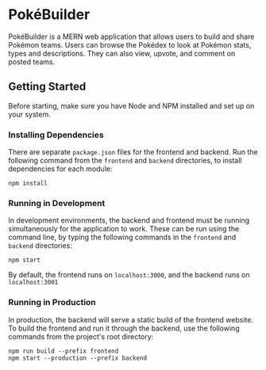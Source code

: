 # PokéBuilder

PokéBuilder is a MERN web application that allows users to build and share Pokémon teams. Users can browse the Pokédex to look at Pokémon stats, types and descriptions. They can also view, upvote, and comment on posted teams.

## Getting Started

Before starting, make sure you have Node and NPM installed and set up on your system.

### Installing Dependencies

There are separate `package.json` files for the frontend and backend. Run the following command from the `frontend` and `backend` directories, to install dependencies for each module:

```console
npm install
```

### Running in Development

In development environments, the backend and frontend must be running simultaneously for the application to work. These can be run using the command line, by typing the following commands in the `frontend` and `backend` directories:

```console
npm start
```

By default, the frontend runs on `localhost:3000`, and the backend runs on `localhost:3001`

### Running in Production

In production, the backend will serve a static build of the frontend website. To build the frontend and run it through the backend, use the following commands from the project's root directory:

```console
npm run build --prefix frontend
npm start --production --prefix backend
```
